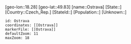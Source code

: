 ﻿---
location: [49.83,18.28]
mapzoom: [7,12] 
mapmarker: city 
type: City
tags:
- geo/City


SpocWebEntityId: 33180
isDeleted: false
confidential: public

---
[geo-lon::18.28]
[geo-lat::49.83]
[name::Ostrava]
[State::]
[Country::Czech_Rep.]
[StateId::]
[Population::]
[Unknown::]


```leaflet
id: Ostrava
coordinates: [[Ostrava]]
markerFile: [[Ostrava]]
defaultZoom: 11 
maxZoom: 18
```
